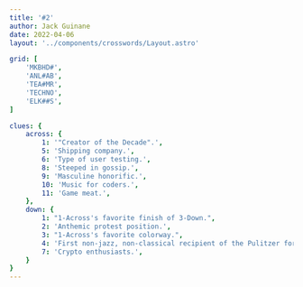 ```yaml
---
title: '#2'
author: Jack Guinane
date: 2022-04-06
layout: '../components/crosswords/Layout.astro'

grid: [
	'MKBHD#',
	'ANL#AB',
	'TEA#MR',
	'TECHNO',
	'ELK##S',
]

clues: {
	across: {
		1: '"Creator of the Decade".',
		5: 'Shipping company.',
		6: 'Type of user testing.',
		8: 'Steeped in gossip.',
		9: 'Masculine honorific.',
		10: 'Music for coders.',
		11: 'Game meat.',
	},
	down: {
		1: "1-Across's favorite finish of 3-Down.",
		2: 'Anthemic protest position.',
		3: "1-Across's favorite colorway.",
		4: 'First non-jazz, non-classical recipient of the Pulitzer for Music.',
		7: 'Crypto enthusiasts.',
	}
}
---
```

